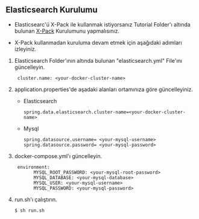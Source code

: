 ## Elasticsearch Kurulumu

* Elasticsearc'ü X-Pack ile kullanmak istiyorsanız 
Tutorial Folder'ı altında bulunan 
 [X-Pack](https://cihattpskl.medium.com/elastic-stack-ile-x-pack-security-docker-8814fa8fa879)
 Kurulumunu yapmalısınız.
 
* X-Pack kullanmadan kuruluma devam etmek için aşağıdaki adımları izleyiniz.

1. Elasticsearch Folder'ının altında bulunan 
"elasticsearch.yml" File'ını güncelleyin.

        cluster.name: <your-docker-cluster-name>
 
2. application.properties'de aşadaki alanları ortamınıza göre güncelleyiniz.
    * Elasticsearch 
    
          spring.data.elasticsearch.cluster-name=<your-docker-cluster-name>
     
    * Mysql 
    
          spring.datasource.username= <your-mysql-username>
          spring.datasource.password= <your-mysql-password>
3. docker-compose.yml'ı güncelleyin.
    
        environment:
              MYSQL_ROOT_PASSWORD: <your-mysql-root-password>
              MYSQL_DATABASE: <your-mysql-database>
              MYSQL_USER: <your-mysql-username>
              MYSQL_PASSWORD: <your-mysql-password>

4. run.sh'ı çalıştırın.
   
       $ sh run.sh



  
